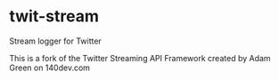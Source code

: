 twit-stream
===========

Stream logger for Twitter

This is a fork of the Twitter Streaming API Framework created by Adam Green on 140dev.com
